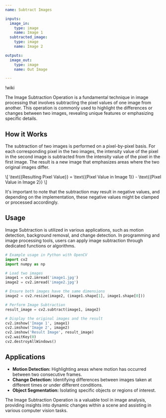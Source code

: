 ```yaml
---
name: Subtract Images

inputs:
  image_in:
    type: image
    name: Image 1
  subtracted_image:
    type: image
    name: Image 2

outputs:
  image_out:
    type: image
    name: Out Image

---
```


!wiki

The Image Subtraction Operation is a fundamental technique in image processing that involves subtracting the pixel values of one image from another. This operation is commonly used to highlight the differences or changes between two images, revealing unique features or emphasizing specific details.

## How it Works

The subtraction of two images is performed on a pixel-by-pixel basis. For each corresponding pixel in the two images, the intensity value of the pixel in the second image is subtracted from the intensity value of the pixel in the first image. The result is a new image that emphasizes areas where the two original images differ.

\\[ \text{{Resulting Pixel Value}} = \text{{Pixel Value in Image 1}} - \text{{Pixel Value in Image 2}} \\]

It's important to note that the subtraction may result in negative values, and depending on the implementation, these negative values might be clamped or processed accordingly.

## Usage

Image Subtraction is utilized in various applications, such as motion detection, background removal, and change detection. In programming and image processing tools, users can apply image subtraction through dedicated functions or algorithms.

```python
# Example usage in Python with OpenCV
import cv2
import numpy as np

# Load two images
image1 = cv2.imread('image1.jpg')
image2 = cv2.imread('image2.jpg')

# Ensure both images have the same dimensions
image2 = cv2.resize(image2, (image1.shape[1], image1.shape[0]))

# Perform Image Subtraction
result_image = cv2.subtract(image1, image2)

# Display the original images and the result
cv2.imshow('Image 1', image1)
cv2.imshow('Image 2', image2)
cv2.imshow('Result Image', result_image)
cv2.waitKey(0)
cv2.destroyAllWindows()
```

## Applications

- **Motion Detection:** Highlighting areas where motion has occurred between two consecutive frames.
- **Change Detection:** Identifying differences between images taken at different times or under different conditions.
- **Object Segmentation:** Isolating specific objects or regions of interest.

The Image Subtraction Operation is a valuable tool in image analysis, providing insights into dynamic changes within a scene and assisting in various computer vision tasks.
